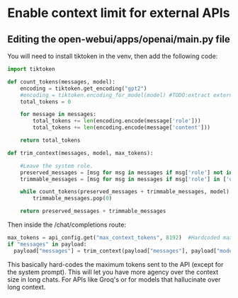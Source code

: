 # Enable context limit for external APIs

## Editing the open-webui/apps/openai/main.py file

You will need to install tiktoken in the venv, then add the following code:

```python
import tiktoken

def count_tokens(messages, model):
    encoding = tiktoken.get_encoding("gpt2")
    #encoding = tiktoken.encoding_for_model(model) #TODO:extract external model name??
    total_tokens = 0

    for message in messages:
        total_tokens += len(encoding.encode(message['role']))
        total_tokens += len(encoding.encode(message['content']))

    return total_tokens

def trim_context(messages, model, max_tokens):

    #Leave the system role.
    preserved_messages = [msg for msg in messages if msg['role'] not in ['user', 'assistant']]
    trimmable_messages = [msg for msg in messages if msg['role'] in ['user', 'assistant']]

    while count_tokens(preserved_messages + trimmable_messages, model) > max_tokens:
        trimmable_messages.pop(0)

    return preserved_messages + trimmable_messages

```

Then inside the /chat/completions route:

```python
max_tokens = api_config.get("max_context_tokens", 8192)  #Hardcoded max tokens.
if "messages" in payload:
  payload["messages"] = trim_context(payload["messages"], payload["model"], max_tokens)
```

This basically hard-codes the maximum tokens sent to the API (except for the system prompt). This will let you have more agency over the context size in long chats. For APIs like Groq's or for models that hallucinate over long context.

